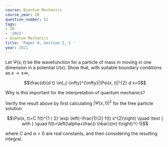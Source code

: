```yaml
---
course: Quantum Mechanics
course_year: IB
question_number: 61
tags:
- IB
- '2021'
- Quantum Mechanics
title: 'Paper 4, Section I, C '
year: 2021
---
```




Let $\Psi(x, t)$ be the wavefunction for a particle of mass $m$ moving in one dimension in a potential $U(x)$. Show that, with suitable boundary conditions as $x \rightarrow \pm \infty$,

$$\frac{d}{d t} \int_{-\infty}^{\infty}|\Psi(x, t)|^{2} d x=0$$

Why is this important for the interpretation of quantum mechanics?

Verify the result above by first calculating $|\Psi(x, t)|^{2}$ for the free particle solution

$$\Psi(x, t)=C f(t)^{1 / 2} \exp \left(-\frac{1}{2} f(t) x^{2}\right) \quad \text { with } \quad f(t)=\left(\alpha+\frac{i \hbar}{m} t\right)^{-1}$$

where $C$ and $\alpha>0$ are real constants, and then considering the resulting integral.